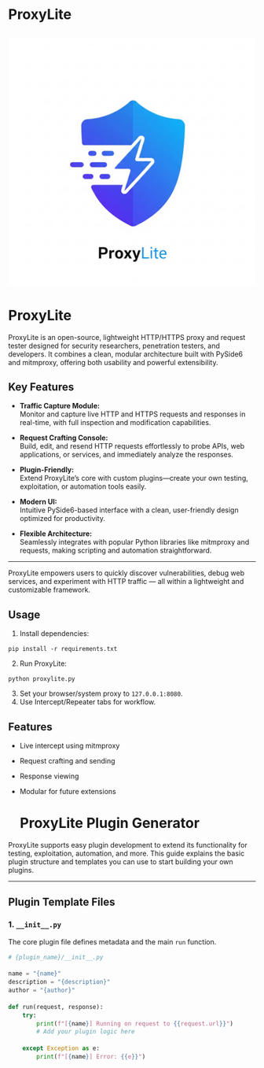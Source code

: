 # ProxyLite
![logo](proxylite/assets/proxylite_logo.png)
---
# ProxyLite

ProxyLite is an open-source, lightweight HTTP/HTTPS proxy and request tester designed for security researchers, penetration testers, and developers. It combines a clean, modular architecture built with PySide6 and mitmproxy, offering both usability and powerful extensibility.

## Key Features

- **Traffic Capture Module:**  
  Monitor and capture live HTTP and HTTPS requests and responses in real-time, with full inspection and modification capabilities.

- **Request Crafting Console:**  
  Build, edit, and resend HTTP requests effortlessly to probe APIs, web applications, or services, and immediately analyze the responses.

- **Plugin-Friendly:**  
  Extend ProxyLite’s core with custom plugins—create your own testing, exploitation, or automation tools easily.

- **Modern UI:**  
  Intuitive PySide6-based interface with a clean, user-friendly design optimized for productivity.

- **Flexible Architecture:**  
  Seamlessly integrates with popular Python libraries like mitmproxy and requests, making scripting and automation straightforward.

---

ProxyLite empowers users to quickly discover vulnerabilities, debug web services, and experiment with HTTP traffic — all within a lightweight and customizable framework.


## Usage
1. Install dependencies:
```
pip install -r requirements.txt
```
2. Run ProxyLite:
```
python proxylite.py
```
3. Set your browser/system proxy to `127.0.0.1:8080`.
4. Use Intercept/Repeater tabs for workflow.

## Features
- Live intercept using mitmproxy
- Request crafting and sending
- Response viewing
- Modular for future extensions

  # ProxyLite Plugin Generator

ProxyLite supports easy plugin development to extend its functionality for testing, exploitation, automation, and more. This guide explains the basic plugin structure and templates you can use to start building your own plugins.

---

## Plugin Template Files

### 1. `__init__.py`

The core plugin file defines metadata and the main `run` function.

```python
# {plugin_name}/__init__.py

name = "{name}"
description = "{description}"
author = "{author}"

def run(request, response):
    try:
        print(f"[{name}] Running on request to {{request.url}}")
        # Add your plugin logic here

    except Exception as e:
        print(f"[{name}] Error: {{e}}")
```
